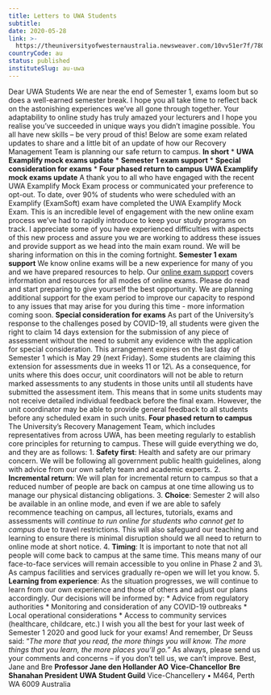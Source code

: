 ```yaml
---
title: Letters to UWA Students
subtitle: 
date: 2020-05-28
link: >-
  https://theuniversityofwesternaustralia.newsweaver.com/10vv51er7f/780ddush4uou1ci1lg7moo?email=true&lang=en&a=11&p=4700447
countryCode: au
status: published
instituteSlug: au-uwa
---
```

Dear UWA Students We are near the end of Semester 1, exams loom but so does a well-earned semester break. I hope you all take time to reflect back on the astonishing experiences we’ve all gone through together. Your adaptability to online study has truly amazed your lecturers and I hope you realise you’ve succeeded in unique ways you didn’t imagine possible. You all have new skills – be very proud of this! Below are some exam related updates to share and a little bit of an update of how our Recovery Management Team is planning our safe return to campus. **In short** * **UWA Examplify mock exams update** * **Semester 1 exam support** * **Special consideration for exams** * **Four phased return to campus** **UWA Examplify mock exams update** A thank you to all who have engaged with the recent UWA Examplify Mock Exam process or communicated your preference to opt-out. To date, over 90% of students who were scheduled with an Examplify (ExamSoft) exam have completed the UWA Examplify Mock Exam. This is an incredible level of engagement with the new online exam process we’ve had to rapidly introduce to keep your study programs on track. I appreciate some of you have experienced difficulties with aspects of this new process and assure you we are working to address these issues and provide support as we head into the main exam round. We will be sharing information on this in the coming fortnight. **Semester 1 exam support** We know online exams will be a new experience for many of you and we have prepared resources to help. Our [online exam support](https://theuniversityofwesternaustralia.newsweaver.com/10vv51er7f/1dltxpndtt9u1ci1lg7moo/external?a=5&p;=4701629&t;=2667769) covers information and resources for all modes of online exams. Please do read and start preparing to give yourself the best opportunity. We are planning additional support for the exam period to improve our capacity to respond to any issues that may arise for you during this time - more information coming soon. **Special consideration for exams** As part of the University’s response to the challenges posed by COVID-19, all students were given the right to claim 14 days extension for the submission of any piece of assessment without the need to submit any evidence with the application for special consideration. This arrangement expires on the last day of Semester 1 which is May 29 (next Friday). Some students are claiming this extension for assessments due in weeks 11 or 12\\. As a consequence, for units where this does occur, unit coordinators will not be able to return marked assessments to any students in those units until all students have submitted the assessment item. This means that in some units students may not receive detailed individual feedback before the final exam. However, the unit coordinator may be able to provide general feedback to all students before any scheduled exam in such units. **Four phased return to campus** The University’s Recovery Management Team, which includes representatives from across UWA, has been meeting regularly to establish core principles for returning to campus. These will guide everything we do, and they are as follows: 1\. **Safety first**: Health and safety are our primary concern. We will be following all government public health guidelines, along with advice from our own safety team and academic experts. 2\. **Incremental return**: We will plan for incremental return to campus so that a reduced number of people are back on campus at one time allowing us to manage our physical distancing obligations. 3\. **Choice**: Semester 2 will also be available in an online mode, and even if we are able to safely recommence teaching on campus, all lectures, tutorials, exams and assessments will _continue to run online for students who cannot get to campus_ due to travel restrictions. This will also safeguard our teaching and learning to ensure there is minimal disruption should we all need to return to online mode at short notice.  4\. **Timing**: It is important to note that not all people will come back to campus at the same time. This means many of our face-to-face services will remain accessible to you online in Phase 2 and 3\\. As campus facilities and services gradually re-open we will let you know. 5\. **Learning from experience**: As the situation progresses, we will continue to learn from our own experience and those of others and adjust our plans accordingly. Our decisions will be informed by: * Advice from regulatory authorities * Monitoring and consideration of any COVID-19 outbreaks * Local operational considerations * Access to community services (healthcare, childcare, etc.) I wish you all the best for your last week of Semester 1 2020 and good luck for your exams! And remember, Dr Seuss said: “_The more that you read, the more things you will know. The more things that you learn, the more places you’ll go.”_ As always, please send us your comments and concerns – if you don’t tell us, we can’t improve. Best, Jane and Bre **Professor Jane den Hollander AO** **Vice-Chancellor** **Bre Shanahan President** **UWA Student Guild** Vice-Chancellery • M464, Perth WA 6009 Australia 
